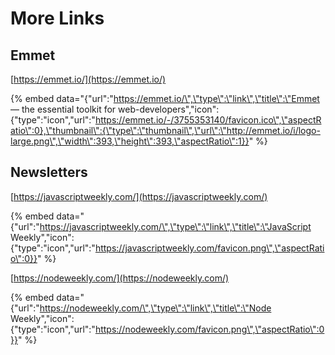 # More Links

## Emmet

[https://emmet.io/](https://emmet.io/)

{% embed data="{\"url\":\"https://emmet.io/\",\"type\":\"link\",\"title\":\"Emmet — the essential toolkit for web-developers\",\"icon\":{\"type\":\"icon\",\"url\":\"https://emmet.io/-/3755353140/favicon.ico\",\"aspectRatio\":0},\"thumbnail\":{\"type\":\"thumbnail\",\"url\":\"http://emmet.io/i/logo-large.png\",\"width\":393,\"height\":393,\"aspectRatio\":1}}" %}

## Newsletters

[https://javascriptweekly.com/](https://javascriptweekly.com/)

{% embed data="{\"url\":\"https://javascriptweekly.com/\",\"type\":\"link\",\"title\":\"JavaScript Weekly\",\"icon\":{\"type\":\"icon\",\"url\":\"https://javascriptweekly.com/favicon.png\",\"aspectRatio\":0}}" %}

[https://nodeweekly.com/](https://nodeweekly.com/)

{% embed data="{\"url\":\"https://nodeweekly.com/\",\"type\":\"link\",\"title\":\"Node Weekly\",\"icon\":{\"type\":\"icon\",\"url\":\"https://nodeweekly.com/favicon.png\",\"aspectRatio\":0}}" %}

